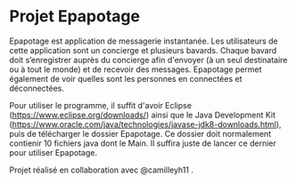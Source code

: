 # Projet Epapotage

Epapotage est application de messagerie instantanée.
Les utilisateurs de cette application sont un concierge et plusieurs bavards.
Chaque bavard doit s’enregistrer auprès du concierge afin d'envoyer (à un seul destinataire ou à tout le monde) et de recevoir des messages. 
Epapotage permet également de voir quelles sont les personnes en connectées et déconnectées.

Pour utiliser le programme, il suffit d'avoir Eclipse (https://www.eclipse.org/downloads/) ainsi que le Java Development Kit (https://www.oracle.com/java/technologies/javase-jdk8-downloads.html), puis de télécharger le dossier Epapotage. 
Ce dossier doit normalement contienir 10 fichiers java dont le Main. Il suffira juste de lancer ce dernier pour utiliser Epapotage.

Projet réalisé en collaboration avec @camilleyh11 .
